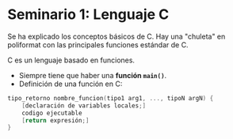 # Seminario 1: Lenguaje C
Se ha explicado los conceptos básicos de C. Hay una "chuleta" en poliformat con las principales funciones estándar de C.

C es un lenguaje basado en funciones.
* Siempre tiene que haber una **función `main()`**.
* Definición de una función en C:

```C
tipo_retorno nombre_funcion(tipo1 arg1, ..., tipoN argN) {
    [declaración de variables locales;]
    codigo ejecutable
    [return expresión;]
}
```